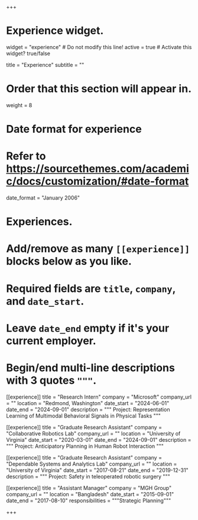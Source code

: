 +++
# Experience widget.
widget = "experience"  # Do not modify this line!
active = true  # Activate this widget? true/false

title = "Experience"
subtitle = ""

# Order that this section will appear in.
weight = 8

# Date format for experience
#   Refer to https://sourcethemes.com/academic/docs/customization/#date-format
date_format = "January 2006"

# Experiences.
#   Add/remove as many `[[experience]]` blocks below as you like.
#   Required fields are `title`, `company`, and `date_start`.
#   Leave `date_end` empty if it's your current employer.
#   Begin/end multi-line descriptions with 3 quotes `"""`.
[[experience]]
  title = "Research Intern"
  company = "Microsoft"
  company_url = ""
  location = "Redmond, Washington"
  date_start = "2024-06-01"
  date_end = "2024-09-01"
  description = """
  Project:
Representation Learning of Multimodal Behavioral Signals in Physical Tasks 
  """

[[experience]]
  title = "Graduate Research Assistant"
  company = "Collaborative Robotics Lab"
  company_url = ""
  location = "University of Virginia"
  date_start = "2020-03-01"
  date_end = "2024-09-01"
  description = """
  Project:
Anticipatory Planning in Human Robot Interaction
  """



[[experience]]
  title = "Graduate Research Assistant"
  company = "Dependable Systems and Analytics Lab"
  company_url = ""
  location = "University of Virginia"
  date_start = "2017-08-21"
  date_end = "2019-12-31"
  description = """
  Project:
Safety in teleoperated robotic surgery
  """

[[experience]]
  title = "Assistant Manager"
  company = "MGH Group"
  company_url = ""
  location = "Bangladesh"
  date_start = "2015-09-01"
  date_end = "2017-08-10"
  responsibilities = """Strategic Planning"""

+++
